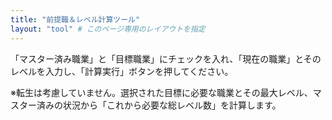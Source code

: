 ```yaml
---
title: "前提職＆レベル計算ツール"
layout: "tool" # このページ専用のレイアウトを指定
---
```


「マスター済み職業」と「目標職業」にチェックを入れ、「現在の職業」とそのレベルを入力し、「計算実行」ボタンを押してください。

※転生は考慮していません。選択された目標に必要な職業とその最大レベル、マスター済みの状況から「これから必要な総レベル数」を計算します。